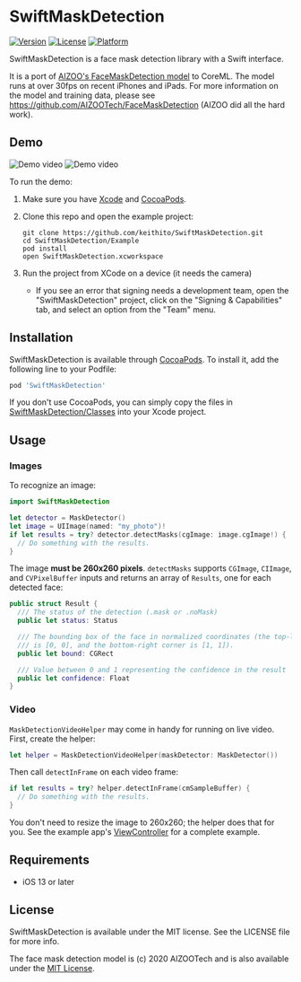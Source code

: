 # SwiftMaskDetection

<!--
[![CI Status](https://img.shields.io/travis/keithito/SwiftMaskDetection.svg?style=flat)](https://travis-ci.org/keithito/SwiftMaskDetection)
-->
[![Version](https://img.shields.io/cocoapods/v/SwiftMaskDetection.svg?style=flat)](https://cocoapods.org/pods/SwiftMaskDetection)
[![License](https://img.shields.io/cocoapods/l/SwiftMaskDetection.svg?style=flat)](https://cocoapods.org/pods/SwiftMaskDetection)
[![Platform](https://img.shields.io/cocoapods/p/SwiftMaskDetection.svg?style=flat)](https://cocoapods.org/pods/SwiftMaskDetection)


SwiftMaskDetection is a face mask detection library with a Swift interface.

It is a port of [AIZOO's FaceMaskDetection model](https://github.com/AIZOOTech/FaceMaskDetection) to
CoreML. The model runs at over 30fps on recent iPhones and iPads. For more information on the model and training data,
please see https://github.com/AIZOOTech/FaceMaskDetection (AIZOO did all the hard work).

## Demo

![Demo video](https://data.keithito.com/maskdetection/detection1.gif)
![Demo video](https://data.keithito.com/maskdetection/detection2.gif)

To run the demo:

  1. Make sure you have [Xcode](https://developer.apple.com/support/xcode/) and [CocoaPods](https://cocoapods.org/).
  
  2. Clone this repo and open the example project:
     ```
     git clone https://github.com/keithito/SwiftMaskDetection.git
     cd SwiftMaskDetection/Example 
     pod install
     open SwiftMaskDetection.xcworkspace
     ```
     
  3. Run the project from XCode on a device (it needs the camera)
      * If you see an error that signing needs a development team, open the "SwiftMaskDetection" project, click on
        the "Signing & Capabilities" tab, and select an option from the "Team" menu.
  

## Installation

SwiftMaskDetection is available through [CocoaPods](https://cocoapods.org). To install it, add the following
line to your Podfile:

```ruby
pod 'SwiftMaskDetection'
```


If you don't use CocoaPods, you can simply copy the files in [SwiftMaskDetection/Classes](https://github.com/keithito/SwiftMaskDetection/tree/master/SwiftMaskDetection/Classes) into your Xcode project.


## Usage

### Images

To recognize an image:

```swift
import SwiftMaskDetection

let detector = MaskDetector()
let image = UIImage(named: "my_photo")!
if let results = try? detector.detectMasks(cgImage: image.cgImage!) {
  // Do something with the results.
}
```

The image **must be 260x260 pixels**. `detectMasks` supports `CGImage`, `CIImage`, and `CVPixelBuffer` inputs and
returns an array of `Results`, one for each detected face:

```swift
public struct Result {
  /// The status of the detection (.mask or .noMask)
  public let status: Status

  /// The bounding box of the face in normalized coordinates (the top-left corner of the image
  /// is [0, 0], and the bottom-right corner is [1, 1]).
  public let bound: CGRect

  /// Value between 0 and 1 representing the confidence in the result
  public let confidence: Float
}
```


### Video

`MaskDetectionVideoHelper` may come in handy for running on live video. First, create the helper:

```swift
let helper = MaskDetectionVideoHelper(maskDetector: MaskDetector())
```

Then call `detectInFrame` on each video frame:

```swift
if let results = try? helper.detectInFrame(cmSampleBuffer) {
  // Do something with the results.
}

```

You don't need to resize the image to 260x260; the helper does that for you. See the example app's
[ViewController](./Example/SwiftMaskDetection/ViewController.swift) for a complete example.



## Requirements
  * iOS 13 or later



## License

SwiftMaskDetection is available under the MIT license. See the LICENSE file for more info.

The face mask detection model is (c) 2020 AIZOOTech and is also available under the
[MIT License](https://github.com/AIZOOTech/FaceMaskDetection/blob/6068769c7a6/LICENSE).
